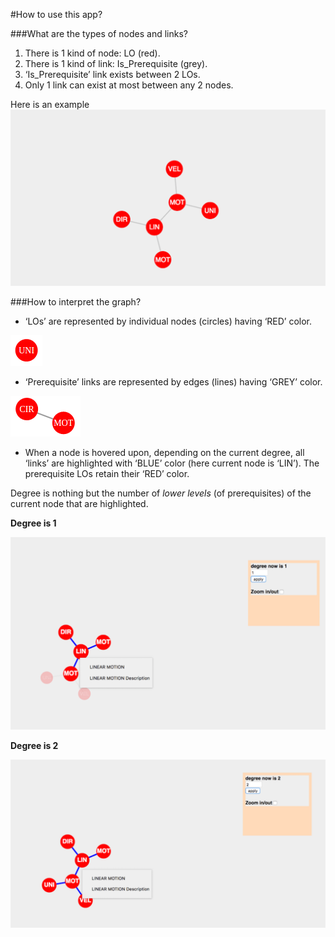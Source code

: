 #How to use this app?

###What are the types of nodes and links?

1. There is 1 kind of node: LO (red).
1. There is 1 kind of link: Is_Prerequisite (grey).
1. ‘Is_Prerequisite’ link exists between 2 LOs.
1. Only 1 link can exist at most between any 2 nodes.

Here is an example
![Example 1](example1.png)

###How to interpret the graph?

* ‘LOs’ are represented by individual nodes (circles) having ‘RED’ color.

![Example 2](example2.png)

* ‘Prerequisite’ links are represented by edges (lines) having ‘GREY’ color.

![Example 3](example3.png)

* When a node is hovered upon, depending on the current degree, all ‘links’ are highlighted with ‘BLUE’ color (here current node is ‘LIN’). The prerequisite LOs retain their ‘RED’ color.

Degree is nothing but the number of *lower levels* (of prerequisites) of the current node that are highlighted.

**Degree is 1**

![Example 4](example4.png)

**Degree is 2**

![Example 5](example5.png)
